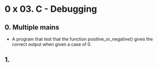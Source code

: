 # 0 x 03. C - Debugging
## 0. Multiple mains
* A program that test that the function positive_or_negative() gives the correct output when given a case of 0.
## 1. 